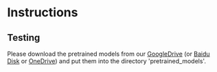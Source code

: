 # Instructions

## Testing

Please download the pretrained models from our [GoogleDrive](https://drive.google.com/drive/folders/18TuFlx5Fp9W9dDHQ-LyNFae5vakpjGq-?usp=sharing) (or [Baidu Disk](https://pan.baidu.com/s/1-XCzRgI_vwSO7dgAr1MM_Q?pwd=ua2l) or [OneDrive](https://connectpolyu-my.sharepoint.com/:u:/g/personal/19109963r_connect_polyu_hk/ES4EMEvleBFNrbXclW3A54YB3FuRGHIrauY5r5-gozYloQ?e=AkaBh4)) and put them into the directory 'pretrained_models'.